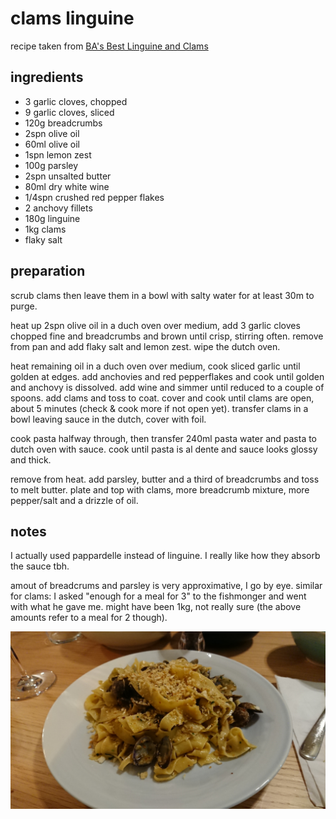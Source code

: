 # clams linguine

recipe taken from [BA's Best Linguine and Clams](https://www.bonappetit.com/recipe/best-linguine-and-clams)

## ingredients

- 3 garlic cloves, chopped
- 9 garlic cloves, sliced
- 120g breadcrumbs
- 2spn olive oil
- 60ml olive oil
- 1spn lemon zest
- 100g parsley
- 2spn unsalted butter
- 80ml dry white wine
- 1/4spn crushed red pepper flakes
- 2 anchovy fillets
- 180g linguine
- 1kg clams
- flaky salt

## preparation

scrub clams then leave them in a bowl with salty water for at least 30m to purge.

heat up 2spn olive oil in a duch oven over medium, add 3 garlic cloves chopped fine and breadcrumbs and brown until crisp, stirring often. remove from pan and add flaky salt and lemon zest. wipe the dutch oven.

heat remaining oil in a duch oven over medium, cook sliced garlic until golden at edges. add anchovies and red pepperflakes and cook until golden and anchovy is dissolved. add wine and simmer until reduced to a couple of spoons. add clams and toss to coat. cover and cook until clams are open, about 5 minutes (check & cook more if not open yet). transfer clams in a bowl leaving sauce in the dutch, cover with foil.

cook pasta halfway through, then transfer 240ml pasta water and pasta to dutch oven with sauce. cook until pasta is al dente and sauce looks glossy and thick.

remove from heat. add parsley, butter and a third of breadcrumbs and toss to melt butter. plate and top with clams, more breadcrumb mixture, more pepper/salt and a drizzle of oil.

## notes

I actually used pappardelle instead of linguine. I really like how they absorb the sauce tbh.

amout of breadcrums and parsley is very approximative, I go by eye. similar for clams: I asked "enough for a meal for 3" to the fishmonger and went with what he gave me. might have been 1kg, not really sure (the above amounts refer to a meal for 2 though).

![alt text](https://github.com/caligin/actual-cookbook/blob/master/img/clam-linguine.jpg "version with pappardelle")
